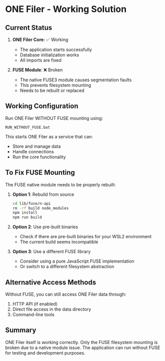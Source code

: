 # ONE Filer - Working Solution

## Current Status

1. **ONE Filer Core**: ✅ Working
   - The application starts successfully
   - Database initialization works
   - All imports are fixed

2. **FUSE Module**: ❌ Broken
   - The native FUSE3 module causes segmentation faults
   - This prevents filesystem mounting
   - Needs to be rebuilt or replaced

## Working Configuration

Run ONE Filer WITHOUT FUSE mounting using:

```batch
RUN_WITHOUT_FUSE.bat
```

This starts ONE Filer as a service that can:
- Store and manage data
- Handle connections
- Run the core functionality

## To Fix FUSE Mounting

The FUSE native module needs to be properly rebuilt:

1. **Option 1**: Rebuild from source
   ```bash
   cd lib/fuse/n-api
   rm -rf build node_modules
   npm install
   npm run build
   ```

2. **Option 2**: Use pre-built binaries
   - Check if there are pre-built binaries for your WSL2 environment
   - The current build seems incompatible

3. **Option 3**: Use a different FUSE library
   - Consider using a pure JavaScript FUSE implementation
   - Or switch to a different filesystem abstraction

## Alternative Access Methods

Without FUSE, you can still access ONE Filer data through:
1. HTTP API (if enabled)
2. Direct file access in the data directory
3. Command-line tools

## Summary

ONE Filer itself is working correctly. Only the FUSE filesystem mounting is broken due to a native module issue. The application can run without FUSE for testing and development purposes.
